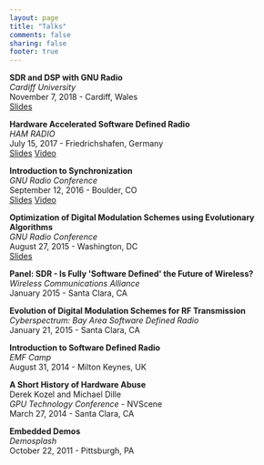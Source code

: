 ```yaml
---
layout: page
title: "Talks"
comments: false
sharing: false
footer: true
---
```


**SDR and DSP with GNU Radio**  
_Cardiff University_  
November 7, 2018 - Cardiff, Wales  
[Slides](/talks/Cardiff_SDR_and_DSP_with_GNU_Radio.pdf)

**Hardware Accelerated Software Defined Radio**  
_HAM RADIO_  
July 15, 2017 - Friedrichshafen, Germany  
[Slides](/talks/HAMRADIO17_Hardware_Accelerated_SDR.pdf)
[Video](https://www.youtube.com/watch?v=-ujuetYB_58)

**Introduction to Synchronization**  
_GNU Radio Conference_  
September 12, 2016 - Boulder, CO  
[Slides](/talks/GRCon16_Introduction_to_Synchronization.pdf)
[Video](https://www.youtube.com/watch?v=FxciG7nW-J0)

**Optimization of Digital Modulation Schemes using Evolutionary Algorithms**  
_GNU Radio Conference_  
August 27, 2015 - Washington, DC  
[Slides](/talks/GRCon15_Optimizing-Constellations_conference.pdf)


**Panel: SDR - Is Fully 'Software Defined' the Future of Wireless?**  
_Wireless Communications Alliance_  
January 2015 - Santa Clara, CA


**Evolution of Digital Modulation Schemes for RF Transmission**  
_Cyberspectrum: Bay Area Software Defined Radio_  
January 21, 2015 - Santa Clara, CA


**Introduction to Software Defined Radio**  
_EMF Camp_  
August 31, 2014 - Milton Keynes, UK


**A Short History of Hardware Abuse**  
Derek Kozel and Michael Dille  
_GPU Technology Conference_ - NVScene  
March 27, 2014 - Santa Clara, CA


**Embedded Demos**  
_Demosplash_  
October 22, 2011 - Pittsburgh, PA

